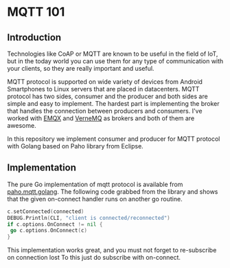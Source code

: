 # MQTT 101

## Introduction

Technologies like CoAP or MQTT are known to be useful in the field of IoT, but in the today world
you can use them for any type of communication with your clients, so they are really important and useful.

MQTT protocol is supported on wide variety of devices from Android Smartphones to Linux servers that are placed in
datacenters. MQTT protocol has two sides, consumer and the producer and both sides are simple and easy to implement.
The hardest part is implementing the broker that handles the connection between producers and consumers.
I've worked with [EMQX](https://vernemq.com/) and [VerneMQ](https://vernemq.com/) as brokers and both of them are awesome.

In this repository we implement consumer and producer for MQTT protocol with Golang based on Paho library from Eclipse.

## Implementation

The pure Go implementation of mqtt protocol is available from [paho.mqtt.golang](https://github.com/eclipse/paho.mqtt.golang).
The following code grabbed from the library and shows that the given on-connect handler runs on another go routine.

```go
c.setConnected(connected)
DEBUG.Println(CLI, "client is connected/reconnected")
if c.options.OnConnect != nil {
 go c.options.OnConnect(c)
}
```

This implementation works great, and you must not forget to re-subscribe on connection lost
To this just do subscribe with on-connect.
